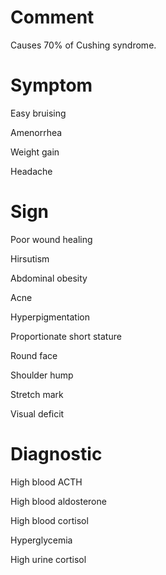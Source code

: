 # Comment

Causes 70% of Cushing syndrome.

# Symptom

Easy bruising

Amenorrhea

Weight gain

Headache

# Sign

Poor wound healing

Hirsutism

Abdominal obesity

Acne

Hyperpigmentation

Proportionate short stature

Round face

Shoulder hump

Stretch mark

Visual deficit

# Diagnostic

High blood ACTH

High blood aldosterone

High blood cortisol

Hyperglycemia

High urine cortisol
